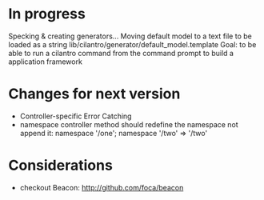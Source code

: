 # In progress
Specking & creating generators... 
  Moving default model to a text file to be loaded as a string lib/cilantro/generator/default_model.template
Goal: to be able to run a cilantro command from the command prompt to build a application framework

# Changes for next version 
* Controller-specific Error Catching
* namespace controller method should redefine the namespace not append it: namespace '/one'; namespace '/two' => '/two'

# Considerations
* checkout Beacon: http://github.com/foca/beacon